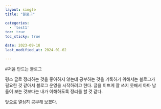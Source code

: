 ```yaml
---
layout: single
title: "블로그"

categories:
  - 'test1'
toc: true
toc_sticky: true

date: 2023-09-18
last_modified_at: 2024-01-02

---
```


#처음 만드는 블로그

 평소 글로 정리하는 것을 좋아하지 않는데 공부하는 것을 기록하기 위해서는
블로그가 필요한 것 같아서 블로그 운영을 시작하려고 한다. 글을 이쁘게 잘
쓰지 못해서 아마 남들이 보는 것보다는 내가 이해하도록 정리를 할 것 같다.

앞으로 열심히 공부해 보겠다.
